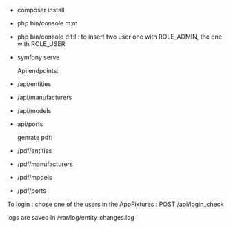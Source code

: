 - composer install
- php bin/console m:m
- php bin/console d:f:l : to insert two user one with ROLE_ADMIN, the one with ROLE_USER
- symfony serve
  
  Api endpoints:
  
- /api/entities
- /api/manufacturers
- /api/models
- api/ports

  genrate pdf:
- /pdf/entities
- /pdf/manufacturers
- /pdf/models
- /pdf/ports

To login : chose one of the users in the AppFixtures  : POST /api/login_check 

logs are saved in /var/log/entity_changes.log
